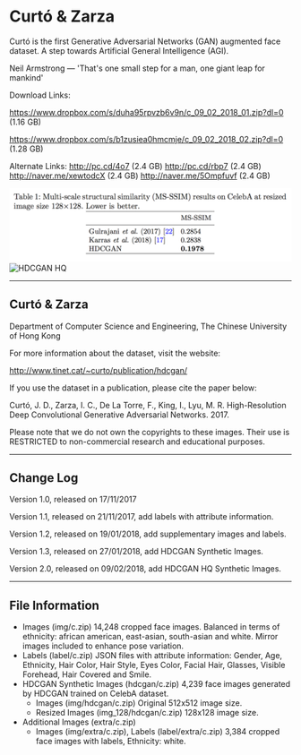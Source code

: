 # Curtó & Zarza
Curtó is the first Generative Adversarial Networks (GAN) augmented face dataset. A step towards Artificial General Intelligence (AGI).

Neil Armstrong — 'That's one small step for a man, one giant leap for mankind'

Download Links: 

https://www.dropbox.com/s/duha95rpvzb6v9n/c_09_02_2018_01.zip?dl=0 (1.16 GB)

https://www.dropbox.com/s/b1zusiea0hmcmje/c_09_02_2018_02.zip?dl=0 (1.28 GB)

Alternate Links: 
http://pc.cd/4o7 (2.4 GB)  http://pc.cd/rbp7 (2.4 GB)
http://naver.me/xewtodcX (2.4 GB) http://naver.me/5Ompfuvf (2.4 GB)

![HDCGAN Table](HDCGAN_table.png)
![HDCGAN HQ](HDCGAN_HQ.png)

--------------------------------------------------------
Curtó & Zarza 
--------------------------------------------------------

Department of Computer Science and Engineering, 
The Chinese University of Hong Kong

For more information about the dataset, visit the website:

  http://www.tinet.cat/~curto/publication/hdcgan/

If you use the dataset in a publication, please cite the paper below:

Curtó, J. D., Zarza, I. C., De La Torre, F., King, I., Lyu, M. R.
High-Resolution Deep Convolutional Generative Adversarial Networks. 2017.

Please note that we do not own the copyrights to these images. Their use is RESTRICTED to non-commercial research and educational purposes.

--------------------------------------------------------
Change Log
--------------------------------------------------------

Version 1.0, released on 17/11/2017

Version 1.1, released on 21/11/2017, add labels with attribute information.

Version 1.2, released on 19/01/2018, add supplementary images and labels.

Version 1.3, released on 27/01/2018, add HDCGAN Synthetic Images.

Version 2.0, released on 09/02/2018, add HDCGAN HQ Synthetic Images.

--------------------------------------------------------
File Information
--------------------------------------------------------

- Images (img/c.zip)
      14,248 cropped face images. Balanced in terms of ethnicity: african american, east-asian, south-asian and white. Mirror images included to enhance pose variation.
- Labels (label/c.zip)
      JSON files with attribute information: Gender, Age, Ethnicity, Hair Color, Hair Style, Eyes Color, Facial Hair, Glasses, Visible Forehead, Hair Covered and Smile.
- HDCGAN Synthetic Images (hdcgan/c.zip)
      4,239 face images generated by HDCGAN trained on CelebA dataset. 
	- Images (img/hdcgan/c.zip)
		      Original 512x512 image size.
  - Resized Images (img_128/hdcgan/c.zip)
		      128x128 image size. 
- Additional Images (extra/c.zip)
	- Images (img/extra/c.zip), Labels (label/extra/c.zip)
      		3,384 cropped face images with labels, Ethnicity: white.
